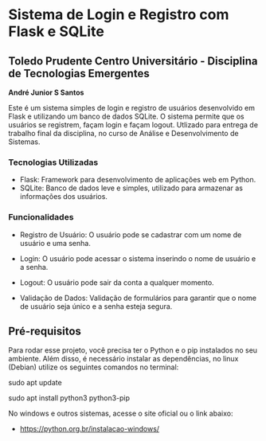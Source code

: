 # Sistema de Login e Registro com Flask e SQLite
## Toledo Prudente Centro Universitário - Disciplina de Tecnologias Emergentes ##
**André Junior S Santos**

Este é um sistema simples de login e registro de usuários desenvolvido em Flask e utilizando um banco de dados SQLite. O sistema permite que os usuários se registrem, façam login e façam logout. Utlizado para entrega de trabalho final da disciplina, no curso de Análise e Desenvolvimento de Sistemas.

### Tecnologias Utilizadas ###
+ Flask: Framework para desenvolvimento de aplicações web em Python.
+ SQLite: Banco de dados leve e simples, utilizado para armazenar as informações dos usuários.

### Funcionalidades ###
+ Registro de Usuário: O usuário pode se cadastrar com um nome de usuário e uma senha.

+ Login: O usuário pode acessar o sistema inserindo o nome de usuário e a senha.

+ Logout: O usuário pode sair da conta a qualquer momento.

+ Validação de Dados: Validação de formulários para garantir que o nome de usuário seja único e a senha esteja segura.

## Pré-requisitos ##
Para rodar esse projeto, você precisa ter o Python e o pip instalados no seu ambiente. Além disso, é necessário instalar as dependências, no linux (Debian) utilize os seguintes comandos no terminal:

sudo apt update 

sudo apt install python3 python3-pip  

No windows e outros sistemas, acesse o site oficial ou o link abaixo:
* https://python.org.br/instalacao-windows/
